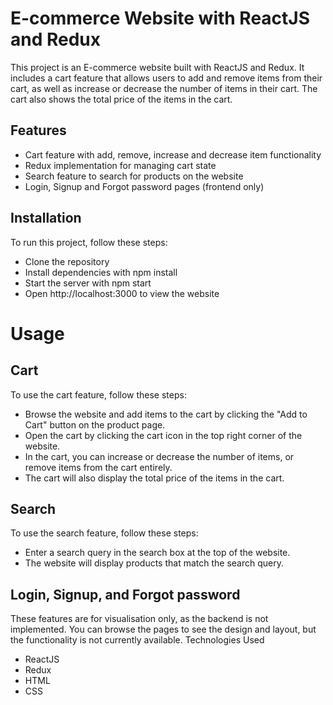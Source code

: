 
# E-commerce Website with ReactJS and Redux

This project is an E-commerce website built with ReactJS and Redux. It includes a cart feature that allows users to add and remove items from their cart, as well as increase or decrease the number of items in their cart. The cart also shows the total price of the items in the cart.

## Features

* Cart feature with add, remove, increase and decrease item functionality
* Redux implementation for managing cart state
* Search feature to search for products on the website
* Login, Signup and Forgot password pages (frontend only)

## Installation

To run this project, follow these steps:

* Clone the repository
* Install dependencies with npm install
* Start the server with npm start
* Open http://localhost:3000 to view the website

# Usage
## Cart

To use the cart feature, follow these steps:

* Browse the website and add items to the cart by clicking the "Add to Cart" button on the product page.
* Open the cart by clicking the cart icon in the top right corner of the website.
* In the cart, you can increase or decrease the number of items, or remove items from the cart entirely.
* The cart will also display the total price of the items in the cart.

## Search

To use the search feature, follow these steps:

* Enter a search query in the search box at the top of the website.
* The website will display products that match the search query.

## Login, Signup, and Forgot password

These features are for visualisation only, as the backend is not implemented. You can browse the pages to see the design and layout, but the functionality is not currently available.
Technologies Used

* ReactJS
* Redux
* HTML
* CSS

